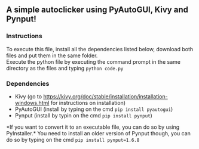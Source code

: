 ## A simple autoclicker using PyAutoGUI, Kivy and Pynput!

### Instructions
To execute this file, install all the dependencies listed below, download both files and put them in the same folder.\
Execute the python file by executing the command prompt in the same directory as the files and typing ```python code.py```

### Dependencies
- Kivy (go to https://kivy.org/doc/stable/installation/installation-windows.html for instructions on installation)
- PyAutoGUI (install by typing on the cmd ```pip install pyautogui```)
- Pynput (install by typin on the cmd ```pip install pynput```)

*If you want to convert it to an executable file, you can do so by using PyInstaller.\*
You need to install an older version of Pynput though, you can do so by typing on the cmd ```pip install pynput=1.6.8```
